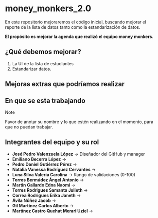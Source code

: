 # money_monkers_2.0
En este repositorio mejoraremos el código inicial, buscando mejorar el reporte de la lista de datos tanto como la estandarización de datos.

**El propósito es mejorar la agenda que realizó el equipo money monkers.**

## ¿Qué debemos mejorar?
1. La UI de la lista de estudiantes
2. Estandarizar datos.

## Mejoras extras que podríamos realizar

## En que se esta trabajando
> [!NOTE]
> Favor de anotar su nombre y lo que estén realizando en el momento, para que no puedan trabajar.

## Integrantes del equipo y su rol
- **José Pedro Valenzuela López** → Diseñador del GitHub y manager
- **Emiliano Becerra López** → 
- **Pedro Daniel Gutiérrez Pérez** → 
- **Natalia Vanessa Rodríguez Cervantes** →
- **Luna Silva Valeria Carolina** → Rango de validaciones (0-100)
- **Torres Bermúdez Ángel Antonio** →
- **Martin Gallardo Edna Naomi** →
- **Torres Rodrigues Samanta Julieth** →
- **Correa Rodrigues Erika Janeth** →
- **Ávila Núñez Jacob** →
- **Gil Martínez Carlos Alberto** →
- **Martínez Castro Quehat Merari Uziel** →
